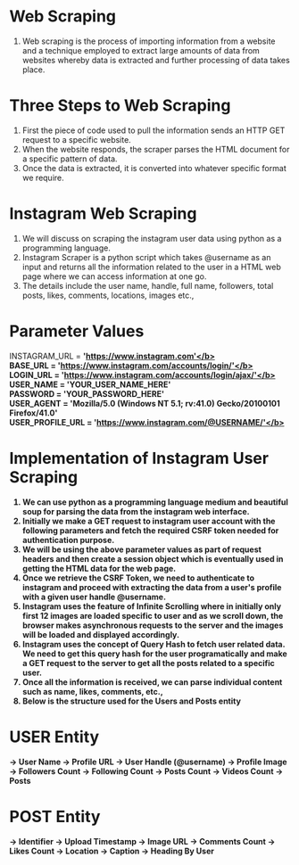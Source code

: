 # Web Scraping

1) Web scraping is the process of importing information from a website and a technique employed to extract large amounts of data from websites whereby data is extracted and further processing of data takes place.

# Three Steps to Web Scraping

1) First the piece of code used to pull the information sends an HTTP GET request to a specific website.
2) When the website responds, the scraper parses the HTML document for a specific pattern of data.
3) Once the data is extracted, it is converted into whatever specific format we require.

# Instagram Web Scraping

1) We will discuss on scraping the instagram user data using python as a programming language.
2) Instagram Scraper is a python script which takes @username as an input and returns all the information related to the user in a HTML web page where we can access information at one go. 
3) The details include the user name, handle, full name, followers, total posts, likes, comments, locations, images etc.,

# Parameter Values

INSTAGRAM_URL = <b>'https://www.instagram.com'</b> <br/>
BASE_URL = <b>'https://www.instagram.com/accounts/login/'</b> <br/>
LOGIN_URL = <b>'https://www.instagram.com/accounts/login/ajax/'</b> <br/>
USER_NAME = <b>'YOUR_USER_NAME_HERE'</b> <br/>
PASSWORD = <b>'YOUR_PASSWORD_HERE'</b> <br/>
USER_AGENT = 'Mozilla/5.0 (Windows NT 5.1; rv:41.0) Gecko/20100101 Firefox/41.0' <br/>
USER_PROFILE_URL = <b>'https://www.instagram.com/@USERNAME/'</b> <br/>

# Implementation of Instagram User Scraping

1) We can use python as a programming language medium and beautiful soup for parsing the data from the instagram web interface.
2) Initially we make a GET request to instagram user account with the following parameters and fetch the required CSRF token needed for authentication purpose.
3) We will be using the above parameter values as part of request headers and then create a session object which is eventually used in getting the HTML data for the web page.
4) Once we retrieve the CSRF Token, we need to authenticate to instagram and proceed with extracting the data from a user's profile with a given user handle <b>@username</b>.
5) Instagram uses the feature of <b>Infinite Scrolling</b> where in initially only first 12 images are loaded specific to user and as we scroll down, the browser makes asynchronous requests to the server and the images will be loaded and displayed accordingly.
6) Instagram uses the concept of <b>Query Hash</b> to fetch user related data. We need to get this query hash for the user programatically and make a GET request to the server to get all the posts related to a specific user.
7) Once all the information is received, we can parse individual content such as name, likes, comments, etc.,
8) Below is the structure used for the Users and Posts entity

# USER Entity

  -> User Name
  -> Profile URL
  -> User Handle (<b>@username</b>)
  -> Profile Image
  -> Followers Count
  -> Following Count
  -> Posts Count
  -> Videos Count
  -> Posts
  
# POST Entity

  -> Identifier
  -> Upload Timestamp
  -> Image URL
  -> Comments Count
  -> Likes Count
  -> Location
  -> Caption
  -> Heading By User

